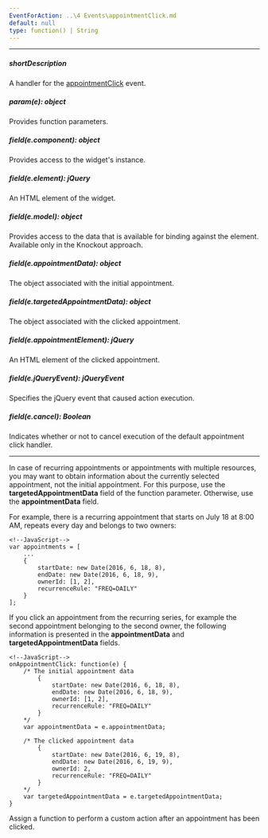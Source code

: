 ```yaml
---
EventForAction: ..\4 Events\appointmentClick.md
default: null
type: function() | String
---
```

---
##### shortDescription
A handler for the [appointmentClick](/api-reference/10%20UI%20Widgets/dxScheduler/4%20Events/appointmentClick.md '/Documentation/ApiReference/UI_Widgets/dxScheduler/Events/#appointmentClick') event.

##### param(e): object
Provides function parameters.

##### field(e.component): object
Provides access to the widget's instance.

##### field(e.element): jQuery
An HTML element of the widget.

##### field(e.model): object
Provides access to the data that is available for binding against the element. Available only in the Knockout approach.

##### field(e.appointmentData): object
The object associated with the initial appointment.

##### field(e.targetedAppointmentData): object
The object associated with the clicked appointment.

##### field(e.appointmentElement): jQuery
An HTML element of the clicked appointment.

##### field(e.jQueryEvent): jQueryEvent
Specifies the jQuery event that caused action execution.

##### field(e.cancel): Boolean
Indicates whether or not to cancel execution of the default appointment click handler.

---
In case of recurring appointments or appointments with multiple resources, you may want to obtain information about the currently selected appointment, not the initial appointment. For this purpose, use the **targetedAppointmentData** field of the function parameter. Otherwise, use the **appointmentData** field.

For example, there is a recurring appointment that starts on July 18 at 8:00 AM, repeats every day and belongs to two owners:

    <!--JavaScript-->
    var appointments = [
        ...
        {
            startDate: new Date(2016, 6, 18, 8),
            endDate: new Date(2016, 6, 18, 9),
            ownerId: [1, 2],
            recurrenceRule: "FREQ=DAILY"
        }
    ];

If you click an appointment from the recurring series, for example the second appointment belonging to the second owner, the following information is presented in the **appointmentData** and **targetedAppointmentData** fields.

    <!--JavaScript-->
    onAppointmentClick: function(e) {
        /* The initial appointment data
            {
                startDate: new Date(2016, 6, 18, 8), 
                endDate: new Date(2016, 6, 18, 9),
                ownerId: [1, 2],
                recurrenceRule: "FREQ=DAILY"
            }
        */
        var appointmentData = e.appointmentData;
    
        /* The clicked appointment data
            {
                startDate: new Date(2016, 6, 19, 8), 
                endDate: new Date(2016, 6, 19, 9),
                ownerId: 2,
                recurrenceRule: "FREQ=DAILY"
            }
        */
        var targetedAppointmentData = e.targetedAppointmentData;
    }

Assign a function to perform a custom action after an appointment has been clicked.